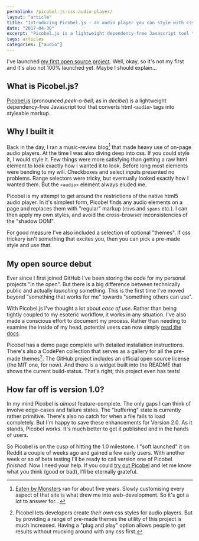 ```yaml
---
permalink: /picobel-js-css-audio-player/
layout: "article"
title: "Introducing Picobel.js - an audio player you can style with css"
date: "2017-04-30"
excerpt: "Picobel.js is a lightweight dependency-free Javascript tool that converts html audio tags into styleable markup."
tags: articles
categories: ["audio"]
---
```


I've launched [my first open source project](https://audio.tomhazledine.com). Well, okay, so it's not my first and it's also not 100% launched yet. Maybe I should explain...

## What is Picobel.js?

[Picobel.js](https://audio.tomhazledine.com/) (pronounced _peek-o-bell_, as in _decibel_) is a lightweight dependency-free Javascript tool that converts html `<audio>` tags into styleable markup.

## Why I built it

Back in the day, I ran a music-review blog[^1] that made heavy use of on-page audio players. At the time I was also diving deep into css. If you could style it, I would style it. Few things were more satisfying than getting a raw html element to look exactly how I wanted it to look. Before long most elements were bending to my will. Checkboxes and select inputs presented no problems. Range selectors were tricky, but eventually looked exactly how I wanted them. But the `<audio>` element always eluded me.

Picobel is my attempt to get around the restrictions of the native html5 audio player. In it's simplest form, Picobel finds any audio elements on a page and replaces them with "regular" markup (`div`s and `spans` etc.). I can then apply my own styles, and avoid the cross-browser inconsistencies of the "shadow DOM".

For good measure I've also included a selection of optional "themes". If css trickery isn't something that excites you, then you can pick a pre-made style and use that.

## My open source debut

Ever since I first joined GitHub I've been storing the code for my personal projects "in the open". But there is a big difference between technically public and actually _launching_ something. This is the first time I've moved beyond "something that works for me" towards "something others can use".

With Picobel.js I've thought a lot about _ease of use_. Rather than being tightly coupled to my esoteric workflow, it works in any situation. I've also made a conscious effort to document my process. Rather than needing to examine the inside of my head, potential users can now simply [read the docs](https://github.com/tomhazledine/picobel).

Picobel has a demo page complete with detailed installation instructions. There's also a CodePen collection that serves as a gallery for all the pre-made themes[^2]. The GitHub project includes an official open source license (the MIT one, for now). And there is a widget built into the README that shows the current build-status. That's right; this project even has tests!

## How far off is version 1.0?

In my mind Picobel is _almost_ feature-complete. The only gaps I can think of involve edge-cases and failure states. The "buffering" state is currently rather primitive. There's also no catch for when a file fails to load completely. But I'm happy to save these enhancements for Version 2.0. As it stands, Picobel _works_. It's much better to get it published and in the hands of users.

So Picobel is on the cusp of hitting the 1.0 milestone. I "soft launched" it on Reddit a couple of weeks ago and gained a few early users. With another week or so of beta testing I'll be ready to call version one of Picobel _finished_. Now I need your help. If you could [try out Picobel](https://audio.tomhazledine.com/) and let me know what you think (good or bad), I'll be eternally grateful.

[^1]: [Eaten by Monsters](http://eatenbymonsters.com) ran for about five years. Slowly customising every aspect of that site is what drew me into web-development. So it's got a lot to answer for...
[^2]: Picobel lets developers create _their own_ css styles for audio players. But by providing a range of pre-made themes the utility of this project is much increased. Having a "plug and play" option allows people to get results without mucking around with any css first.
